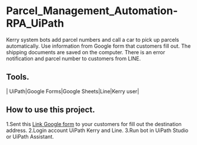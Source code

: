 # Parcel_Management_Automation-RPA_UiPath
Kerry system bots add parcel numbers and call a car to pick up parcels automatically. Use information from Google form that customers fill out.  The shipping documents are saved on the computer.  There is an error notification and parcel number to customers from LINE. 

## Tools.
| UiPath|Google Forms|Google Sheets|Line|Kerry user|

## How to use this project.
1.Sent this [Link Google form](https://link-url-here.org) to your customers for fill out the destination address.
2.Login account UiPath Kerry and Line.
3.Run bot in UiPath Studio or UiPath Assistant.
